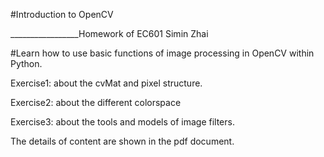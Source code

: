 #Introduction to OpenCV

_________________Homework of EC601 Simin Zhai 

#Learn how to use basic functions of image processing in OpenCV within Python.

Exercise1: about the cvMat and pixel structure.

Exercise2: about the different colorspace

Exercise3: about the tools and models of image filters.

The details of content are shown in the pdf document.
